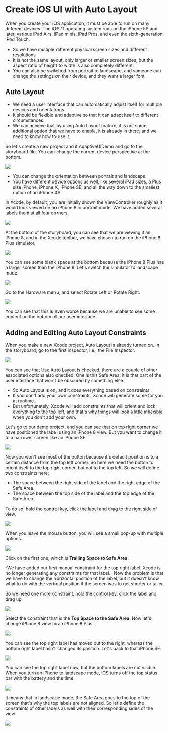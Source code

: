 # Create iOS UI with Auto Layout

When you create your iOS application, it must be able to run on many different devices. The iOS 11 operating system runs on the iPhone 5S and later, various iPad Airs, iPad minis, iPad Pros, and even the sixth-generation iPod Touch.

 - So we have multiple different physical screen sizes and different resolutions
 - It is not the same layout, only larger or smaller screen sizes, but the aspect ratio of height to width is also completely different.
 - You can also be switched from portrait to landscape, and someone can change the settings on their device, and they want a larger font. 

## Auto Layout

 - We need a user interface that can automatically adjust itself for multiple devices and orientations. 
 - It should be flexible and adaptive so that it can adapt itself to different circumstances.
 - We can achieve that by using Auto Layout feature, it is not some additional option that we have to enable, it is already in there, and we need to know how to use it.

So let's create a new project and it AdaptiveUIDemo and go to the storyboard file. You can change the current device perspective at the bottom. 

<img src="https://raw.githubusercontent.com/zzzprojects/tutorial4.net/master/docs/images/autolayout1.png">

 - You can change the orientation between portrait and landscape.
 - You have different device options as well, like several iPad sizes, a Plus size iPhone, iPhone X, iPhone SE, and all the way down to the smallest option of an iPhone 4S. 

In Xcode, by default, you are initially shown the ViewController roughly as it would look viewed on an iPhone 8 in portrait mode. We have added several labels them at all four corners.

<img src="https://raw.githubusercontent.com/zzzprojects/tutorial4.net/master/docs/images/autolayout2.png">

At the bottom of the storyboard, you can see that we are viewing it an iPhone 8, and in the Xcode toolbar, we have chosen to run on the iPhone 8 Plus simulator. 

<img src="https://raw.githubusercontent.com/zzzprojects/tutorial4.net/master/docs/images/autolayout3.png">

You can see some blank space at the bottom because the iPhone 8 Plus has a larger screen than the iPhone 8. Let's switch the simulator to landscape mode. 

<img src="https://raw.githubusercontent.com/zzzprojects/tutorial4.net/master/docs/images/autolayout4.png">

Go to the Hardware menu, and select Rotate Left or Rotate Right.

<img src="https://raw.githubusercontent.com/zzzprojects/tutorial4.net/master/docs/images/autolayout5.png">

You can see that this is even worse because we are unable to see some content on the bottom of our user interface. 

## Adding and Editing Auto Layout Constraints

When you make a new Xcode project, Auto Layout is already turned on. In the storyboard, go to the first inspector, i.e., the File Inspector. 

<img src="https://raw.githubusercontent.com/zzzprojects/tutorial4.net/master/docs/images/autolayout6.png">

You can see that Use Auto Layout is checked, there are a couple of other associated options also checked. One is this Safe Area; it is that part of the user interface that won't be obscured by something else.

 - So Auto Layout is on, and it does everything based on constraints. 
 - If you don't add your own constraints, Xcode will generate some for you at runtime. 
 - But unfortunately, Xcode will add constraints that will orient and lock everything to the top left, and that's why things will look a little inflexible when you don't add your own.

Let's go to our demo project, and you can see that on top right corner we have positioned the label using an iPhone 8 view. But you want to change it to a narrower screen like an iPhone SE.

<img src="https://raw.githubusercontent.com/zzzprojects/tutorial4.net/master/docs/images/autolayout7.png">

Now you won't see most of the button because it's default position is to a certain distance from the top left corner. So here we need the button to orient itself to the top right corner, but not to the top left. So we will define two constraints here;

 - The space between the right side of the label and the right edge of the Safe Area.
 - The space between the top side of the label and the top edge of the Safe Area.

To do so, hold the control key, click the label and drag to the right side of view.

<img src="https://raw.githubusercontent.com/zzzprojects/tutorial4.net/master/docs/images/autolayout8.png">

When you leave the mouse button, you will see a small pop-up with multiple options.

<img src="https://raw.githubusercontent.com/zzzprojects/tutorial4.net/master/docs/images/autolayout9.png">

Click on the first one, which is **Trailing Space to Safe Area**. 

 -We have added our first manual constraint for the top right label, Xcode is no longer generating any constraints for that label. 
 -Now the problem is that we have to change the horizontal position of the label, but it doesn't know what to do with the vertical position if the screen was to get shorter or taller. 

So we need one more constraint, hold the control key, click the label and drag up.

<img src="https://raw.githubusercontent.com/zzzprojects/tutorial4.net/master/docs/images/autolayout10.png">

Select the constraint that is the **Top Space to the Safe Area**.  Now let's change iPhone 8 view to an iPhone 8 Plus.

<img src="https://raw.githubusercontent.com/zzzprojects/tutorial4.net/master/docs/images/autolayout11.png">

You can see the top right label has moved out to the right, whereas the bottom right label hasn't changed its position. Let's back to that iPhone SE.

<img src="https://raw.githubusercontent.com/zzzprojects/tutorial4.net/master/docs/images/autolayout12.png">

You can see the top right label now, but the bottom labels are not visible. When you turn an iPhone to landscape mode, iOS turns off the top status bar with the battery and the time.  

<img src="https://raw.githubusercontent.com/zzzprojects/tutorial4.net/master/docs/images/autolayout13.png">

It means that in landscape mode, the Safe Area goes to the top of the screen that's why the top labels are not aligned. So let's define the constraints of other labels as well with their corresponding sides of the view.

<img src="https://raw.githubusercontent.com/zzzprojects/tutorial4.net/master/docs/images/autolayout14.png">
 
